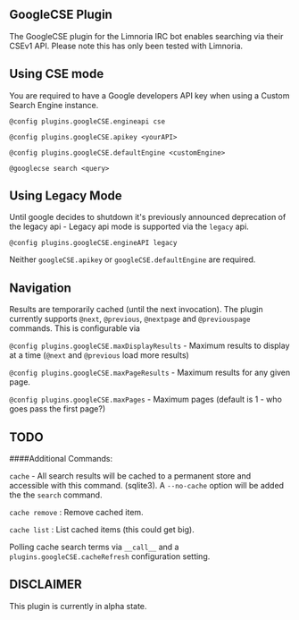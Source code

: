 
GoogleCSE Plugin
----------------
The GoogleCSE plugin for the Limnoria IRC bot enables searching via their CSEv1 API.
Please note this has only been tested with Limnoria.

Using CSE mode
--------------
You are required to have a Google developers API key when using a Custom Search Engine instance.

`@config plugins.googleCSE.engineapi cse`

`@config plugins.googleCSE.apikey <yourAPI>`

`@config plugins.googleCSE.defaultEngine <customEngine>`

`@googlecse search <query>`

Using Legacy Mode
-----------------
Until google decides to shutdown it's previously announced deprecation of the legacy api - Legacy api mode is supported via the `legacy` api.

`@config plugins.googleCSE.engineAPI legacy`

Neither `googleCSE.apikey` or `googleCSE.defaultEngine` are required.

Navigation
----------
Results are temporarily cached (until the next invocation).
The plugin currently supports `@next`, `@previous`, `@nextpage` and `@previouspage` commands. This is configurable via

`@config plugins.googleCSE.maxDisplayResults` - Maximum results to display at a time (`@next` and `@previous` load more results)

`@config plugins.googleCSE.maxPageResults` - Maximum results for any given page.

`@config plugins.googleCSE.maxPages` - Maximum pages (default is 1 - who goes pass the first page?)

TODO
----
####Additional Commands:

`cache` - All search results will be cached to a permanent store and accessible 
with this command. (sqlite3). A `--no-cache` option will be added the the `search` command.

`cache remove` : Remove cached item.

`cache list` : List cached items (this could get big).

Polling cache search terms via `__call__` and a `plugins.googleCSE.cacheRefresh` configuration setting.

DISCLAIMER
----------
This plugin is currently in alpha state.
